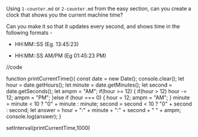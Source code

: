 Using `1-counter.md` or `2-counter.md` from the easy section, can you create a
clock that shows you the current machine time?

Can you make it so that it updates every second, and shows time in the following formats - 

 - HH:MM::SS (Eg. 13:45:23)

 - HH:MM::SS AM/PM (Eg 01:45:23 PM)


 //code

function printCurrentTime(){
  const date = new Date();
  console.clear();
  let hour = date.getHours();
  let minute = date.getMinutes();
  let second = date.getSeconds();
  let ampm = "AM";
  if(hour >= 12) {
    if(hour > 12) hour -= 12;
    ampm = "PM";
  }else if (hour === 0) {
    hour = 12;
    ampm = "AM";
  }
  minute = minute < 10 ? "0" + minute : minute;
  second = second < 10 ? "0" + second : second;
  let answer = hour + ":" + minute + ":" + second + " " + ampm;
  console.log(answer);
}

setInterval(printCurrentTime,1000)
